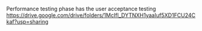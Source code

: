 Performance testing phase has the user acceptance testing
https://drive.google.com/drive/folders/1McIfI_DYTNXH1yaaIuf5XD1FCU24Ckaf?usp=sharing

